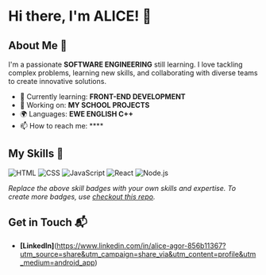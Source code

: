 # Hi there, I'm ALICE! 👋



## About Me 🚀

I'm a passionate **SOFTWARE ENGINEERING** still learning. I love tackling complex problems, learning new skills, and collaborating with diverse teams to create innovative solutions.

- 🌱 Currently learning: **FRONT-END DEVELOPMENT**
- 🔭 Working on: **MY SCHOOL PROJECTS**
- 🌍 Languages: **EWE ENGLISH C++**
- 📫 How to reach me: ****

## My Skills 🧠

![HTML](https://img.shields.io/badge/-HTML-E34F26?style=flat-square&logo=html5&logoColor=white)
![CSS](https://img.shields.io/badge/-CSS-1572B6?style=flat-square&logo=css3&logoColor=white)
![JavaScript](https://img.shields.io/badge/-JavaScript-F7DF1E?style=flat-square&logo=javascript&logoColor=black)
![React](https://img.shields.io/badge/-React-61DAFB?style=flat-square&logo=react&logoColor=black)
![Node.js](https://img.shields.io/badge/-Node.js-339933?style=flat-square&logo=node.js&logoColor=white)

*Replace the above skill badges with your own skills and expertise. To create more badges, use [checkout this repo](https://github.com/alexandresanlim/Badges4-README.md-Profile).*

## Get in Touch 📬
- **[LinkedIn]**(https://www.linkedin.com/in/alice-agor-856b11367?utm_source=share&utm_campaign=share_via&utm_content=profile&utm_medium=android_app)


